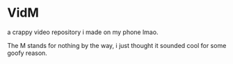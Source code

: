 # VidM
a crappy video repository i made on my phone lmao.

The M stands for nothing by the way, i just thought it sounded cool for some goofy reason.
